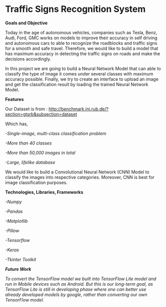 # Traffic Signs Recognition System


**Goals and Objective**

Today in the age of autonomous vehicles, companies such as Tesla, Benz, Audi, Ford, GMC works on models to improve their accuracy in self driving and autonomous cars to able to recognize the roadblocks and traffic signs for a smooth and safe travel. Therefore, we would like to build a model that has maximum accuracy in detecting the traffic signs on roads and make the decisions accordingly.

In this project we are going to build a Neural Network Model that can able to classify the type of image it comes under several classes with maximum accuracy possible. Finally, we try to create an interface to upload an image and get the classification result by loading the trained Neural Network Model.

**Features**

Our Dataset is from : http://benchmark.ini.rub.de/?section=gtsrb&subsection=dataset

Which has, <i>

-Single-image, multi-class classification problem

-More than 40 classes

-More than 50,000 images in total

-Large, lifelike database </i>

We would like to build a Convolutional Neural Network (CNN) Model to classify the images into respective categories. Moreover, CNN is best for image classification purposes.

**Technologies, Libraries, Frameworks**

<i>
-Numpy
  
-Pandas

-Matplotlib

-Pillow

-Tensorflow

-Keras

-Tkinter Toolkit <i>


**Future Work**

To convert the TensorFlow model we built into TensorFlow Lite model and run in Mobile devices such as Android. But this is our long-term goal, as TensorFlow Lite is still in developing phase where one can better use already developed models by google, rather than converting our own TensorFlow model.
